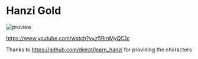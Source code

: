 # Hanzi Gold

![preview](https://cloud.githubusercontent.com/assets/2054503/12570321/6835acf6-c43b-11e5-9662-c56955802aa8.png)

https://www.youtube.com/watch?v=z59rnMyQC1c

Thanks to https://github.com/dierat/learn_hanzi for providing the characters
